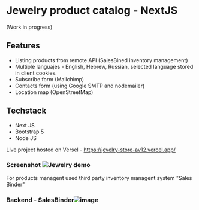 # Jewelry product catalog - NextJS
(Work in progress)

## Features
- Listing products from remote API (SalesBined inventory management)
- Multiple languajes - English, Hebrew, Russian, selected language stored in client cookies.
- Subscribe form (Mailchimp)
- Contacts form (using Google SMTP and nodemailer)
- Location map (OpenStreetMap)

## Techstack
- Next JS
- Bootstrap 5
- Node JS

Live project hosted on Versel - https://jevelry-store-av12.vercel.app/


### Screenshot ![Jewelry demo](https://user-images.githubusercontent.com/5310985/192532014-9403a886-3eaa-49fe-bebe-b3a247463e50.gif)

For products managent used third party inventory managent system "Sales Binder"

### Backend - SalesBinder![image](https://user-images.githubusercontent.com/5310985/192529594-9ae593c2-50c7-4439-8639-9006c33fb2de.png)
